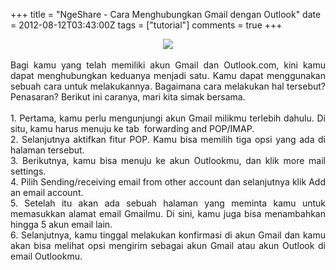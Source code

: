 +++
title = "NgeShare - Cara Menghubungkan Gmail dengan Outlook"
date = 2012-08-12T03:43:00Z
tags = ["tutorial"]
comments = true
+++

<center><img border="0" data-original-height="325" data-original-width="640" src="https://2.bp.blogspot.com/-lHxu2xODl6k/W-tpDvVooWI/AAAAAAAASL4/fWHHkjXat74eVsfVzmMI0_Q8FwRIaQoIwCLcBGAs/s1600/gmaildenganoutlook.jpg" /></center><br />
<div style="text-align: justify;">Bagi kamu yang telah memiliki akun Gmail dan Outlook.com, kini kamu dapat menghubungkan keduanya menjadi satu. Kamu dapat menggunakan sebuah cara untuk melakukannya. Bagaimana cara melakukan hal tersebut? Penasaran? Berikut ini caranya, mari kita simak bersama.<br /><br />
1. Pertama, kamu perlu mengunjungi akun Gmail milikmu terlebih dahulu. Di situ, kamu harus menuju ke tab &nbsp;forwarding and POP/IMAP.<br />
2. Selanjutnya aktifkan fitur POP. Kamu bisa memilih tiga opsi yang ada di halaman tersebut.<br />
3. Berikutnya, kamu bisa menuju ke akun Outlookmu, dan klik more mail settings.<br />
4. Pilih Sending/receiving email from other account dan selanjutnya klik Add an email account.<br />
5. Setelah itu akan ada sebuah halaman yang meminta kamu untuk memasukkan alamat email Gmailmu. Di sini, kamu juga bisa menambahkan hingga 5 akun email lain.<br />
6. Selanjutnya, kamu tinggal melakukan konfirmasi di akun Gmail dan kamu akan bisa melihat opsi mengirim sebagai akun Gmail atau akun Outlook di email Outlookmu.</div>
